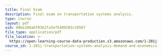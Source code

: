 ```yaml
---
title: Final Exam
description: Final exam on transportation systems analysis.
type: course
layout: pdf
uid: 08be108a6f0362fa3ef5409203c1956f
file_type: application/pdf
file_location: >-
  https://open-learning-course-data-production.s3.amazonaws.com/1-201j-transportation-systems-analysis-demand-and-economics-fall-2008/08be108a6f0362fa3ef5409203c1956f_MIT1_201JF08_final.pdf
course_id: 1-201j-transportation-systems-analysis-demand-and-economics-fall-2008
---
```

